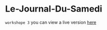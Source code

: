 # Le-Journal-Du-Samedi
`workshope 3`
you can view a live version [here](https://chanwarichawki.github.io/Le-Journal-Du-Samedi/)
